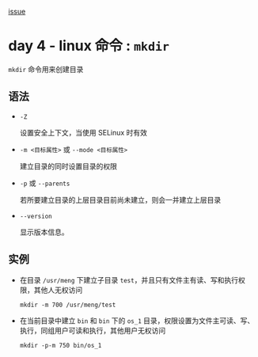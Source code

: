 [issue](https://github.com/hoperyy/blog/issues/73)

# day 4 - linux 命令 : `mkdir`

`mkdir` 命令用来创建目录

## 语法

+   `-Z`

    设置安全上下文，当使用 SELinux 时有效 
    
+   `-m <目标属性>` 或 `--mode <目标属性>`

    建立目录的同时设置目录的权限
    
+   `-p` 或 `--parents`

     若所要建立目录的上层目录目前尚未建立，则会一并建立上层目录
     
+   `--version` 

    显示版本信息。

## 实例

+   在目录 `/usr/meng` 下建立子目录 `test`，并且只有文件主有读、写和执行权限，其他人无权访问 

    ```
    mkdir -m 700 /usr/meng/test
    ```
    
+   在当前目录中建立 `bin` 和 `bin` 下的 `os_1` 目录，权限设置为文件主可读、写、执行，同组用户可读和执行，其他用户无权访问 

    ```
    mkdir -p-m 750 bin/os_1
    ```








